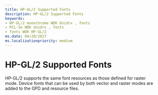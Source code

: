 ```yaml
---
title: HP-GL/2 Supported Fonts
description: HP-GL/2 Supported Fonts
keywords:
- HP-GL/2 monochrome WDK Unidrv , fonts
- PCL-5e WDK Unidrv , fonts
- fonts WDK HP-GL/2
ms.date: 04/20/2017
ms.localizationpriority: medium
---
```


# HP-GL/2 Supported Fonts





HP-GL/2 supports the same font resources as those defined for raster mode. Device fonts that can be used by both vector and raster modes are added to the GPD and resource files.

 

 




